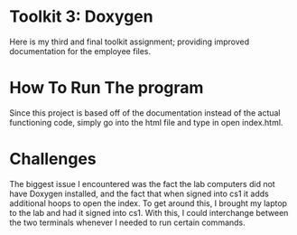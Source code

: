 # Toolkit 3: Doxygen
Here is my third and final toolkit assignment; providing improved documentation for the employee files. 

# How To Run The program
Since this project is based off of the documentation instead of the actual functioning code, simply go into the html file and type in open index.html. 

# Challenges
The biggest issue I encountered was the fact the lab computers did not have Doxygen installed, and the fact that when signed into cs1 it adds additional hoops to open the index. To get around this, I brought my laptop to the lab and had it signed into cs1. With this, I could interchange between the two terminals whenever I needed to run certain commands. 